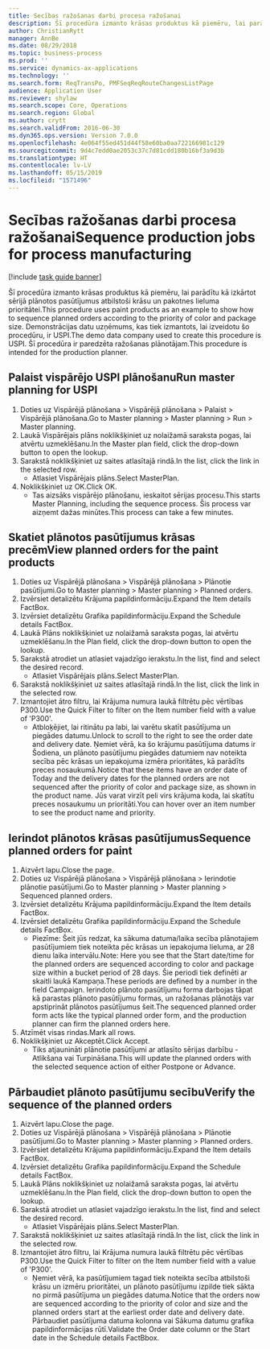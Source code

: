 ```yaml
---
title: Secības ražošanas darbi procesa ražošanai
description: Šī procedūra izmanto krāsas produktus kā piemēru, lai parādītu kā izkārtot sērijā plānotos pasūtījumus atbilstoši krāsu un pakotnes lieluma prioritātei.
author: ChristianRytt
manager: AnnBe
ms.date: 08/29/2018
ms.topic: business-process
ms.prod: ''
ms.service: dynamics-ax-applications
ms.technology: ''
ms.search.form: ReqTransPo, PMFSeqReqRouteChangesListPage
audience: Application User
ms.reviewer: shylaw
ms.search.scope: Core, Operations
ms.search.region: Global
ms.author: crytt
ms.search.validFrom: 2016-06-30
ms.dyn365.ops.version: Version 7.0.0
ms.openlocfilehash: 4e064f55ed451d44f58e60ba0aa722166981c129
ms.sourcegitcommit: 9d4c7edd0ae2053c37c7d81cdd180b16bf3a9d3b
ms.translationtype: HT
ms.contentlocale: lv-LV
ms.lasthandoff: 05/15/2019
ms.locfileid: "1571496"
---
```

# <a name="sequence-production-jobs-for-process-manufacturing"></a><span data-ttu-id="2c152-103">Secības ražošanas darbi procesa ražošanai</span><span class="sxs-lookup"><span data-stu-id="2c152-103">Sequence production jobs for process manufacturing</span></span>

[!include [task guide banner](../../includes/task-guide-banner.md)]

<span data-ttu-id="2c152-104">Šī procedūra izmanto krāsas produktus kā piemēru, lai parādītu kā izkārtot sērijā plānotos pasūtījumus atbilstoši krāsu un pakotnes lieluma prioritātei.</span><span class="sxs-lookup"><span data-stu-id="2c152-104">This procedure uses paint products as an example to show how to sequence planned orders according to the priority of color and package size.</span></span> <span data-ttu-id="2c152-105">Demonstrācijas datu uzņēmums, kas tiek izmantots, lai izveidotu šo procedūru, ir USPI.</span><span class="sxs-lookup"><span data-stu-id="2c152-105">The demo data company used to create this procedure is USPI.</span></span> <span data-ttu-id="2c152-106">Šī procedūra ir paredzēta ražošanas plānotājam.</span><span class="sxs-lookup"><span data-stu-id="2c152-106">This procedure is intended for the production planner.</span></span>


## <a name="run-master-planning-for-uspi"></a><span data-ttu-id="2c152-107">Palaist vispārējo USPI plānošanu</span><span class="sxs-lookup"><span data-stu-id="2c152-107">Run master planning for USPI</span></span>
1. <span data-ttu-id="2c152-108">Doties uz Vispārējā plānošana > Vispārējā plānošana > Palaist > Vispārējā plānošana.</span><span class="sxs-lookup"><span data-stu-id="2c152-108">Go to Master planning > Master planning > Run > Master planning.</span></span>
2. <span data-ttu-id="2c152-109">Laukā Vispārējais plāns noklikšķiniet uz nolaižamā saraksta pogas, lai atvērtu uzmeklēšanu.</span><span class="sxs-lookup"><span data-stu-id="2c152-109">In the Master plan field, click the drop-down button to open the lookup.</span></span>
3. <span data-ttu-id="2c152-110">Sarakstā noklikšķiniet uz saites atlasītajā rindā.</span><span class="sxs-lookup"><span data-stu-id="2c152-110">In the list, click the link in the selected row.</span></span>
    * <span data-ttu-id="2c152-111">Atlasiet Vispārējais plāns.</span><span class="sxs-lookup"><span data-stu-id="2c152-111">Select MasterPlan.</span></span>  
4. <span data-ttu-id="2c152-112">Noklikšķiniet uz OK.</span><span class="sxs-lookup"><span data-stu-id="2c152-112">Click OK.</span></span>
    * <span data-ttu-id="2c152-113">Tas aizsāks vispārējo plānošanu, ieskaitot sērijas procesu.</span><span class="sxs-lookup"><span data-stu-id="2c152-113">This starts Master Planning, including the sequence process.</span></span> <span data-ttu-id="2c152-114">Šis process var aizņemt dažas minūtes.</span><span class="sxs-lookup"><span data-stu-id="2c152-114">This process can take a few minutes.</span></span>  

## <a name="view-planned-orders-for-the-paint-products"></a><span data-ttu-id="2c152-115">Skatiet plānotos pasūtījumus krāsas precēm</span><span class="sxs-lookup"><span data-stu-id="2c152-115">View planned orders for the paint products</span></span>
1. <span data-ttu-id="2c152-116">Doties uz Vispārējā plānošana > Vispārējā plānošana > Plānotie pasūtījumi.</span><span class="sxs-lookup"><span data-stu-id="2c152-116">Go to Master planning > Master planning > Planned orders.</span></span>
2. <span data-ttu-id="2c152-117">Izvērsiet detalizētu Krājuma papildinformāciju.</span><span class="sxs-lookup"><span data-stu-id="2c152-117">Expand the Item details FactBox.</span></span>
3. <span data-ttu-id="2c152-118">Izvērsiet detalizētu Grafika papildinformāciju.</span><span class="sxs-lookup"><span data-stu-id="2c152-118">Expand the Schedule details FactBox.</span></span>
4. <span data-ttu-id="2c152-119">Laukā Plāns noklikšķiniet uz nolaižamā saraksta pogas, lai atvērtu uzmeklēšanu.</span><span class="sxs-lookup"><span data-stu-id="2c152-119">In the Plan field, click the drop-down button to open the lookup.</span></span>
5. <span data-ttu-id="2c152-120">Sarakstā atrodiet un atlasiet vajadzīgo ierakstu.</span><span class="sxs-lookup"><span data-stu-id="2c152-120">In the list, find and select the desired record.</span></span>
    * <span data-ttu-id="2c152-121">Atlasiet Vispārējais plāns.</span><span class="sxs-lookup"><span data-stu-id="2c152-121">Select MasterPlan.</span></span>  
6. <span data-ttu-id="2c152-122">Sarakstā noklikšķiniet uz saites atlasītajā rindā.</span><span class="sxs-lookup"><span data-stu-id="2c152-122">In the list, click the link in the selected row.</span></span>
7. <span data-ttu-id="2c152-123">Izmantojiet ātro filtru, lai Krājuma numura laukā filtrētu pēc vērtības P300.</span><span class="sxs-lookup"><span data-stu-id="2c152-123">Use the Quick Filter to filter on the Item number field with a value of 'P300'.</span></span>
    * <span data-ttu-id="2c152-124">Atbloķējiet, lai ritinātu pa labi, lai varētu skatīt pasūtījuma un piegādes datumu.</span><span class="sxs-lookup"><span data-stu-id="2c152-124">Unlock to scroll to the right to see the order date and delivery date.</span></span> <span data-ttu-id="2c152-125">Ņemiet vērā, ka šo krājumu pasūtījuma datums ir Šodiena, un plānoto pasūtījumu piegādes datumiem nav noteikta secība pēc krāsas un iepakojuma izmēra prioritātes, kā parādīts preces nosaukumā.</span><span class="sxs-lookup"><span data-stu-id="2c152-125">Notice that these items have an order date of Today and the delivery dates for the planned orders are not sequenced after the priority of color and package size, as shown in the product name.</span></span> <span data-ttu-id="2c152-126">Jūs varat virzīt peli virs krājuma koda, lai skatītu preces nosaukumu un prioritāti.</span><span class="sxs-lookup"><span data-stu-id="2c152-126">You can hover over an item number to see the product name and priority.</span></span>  

## <a name="sequence-planned-orders-for-paint"></a><span data-ttu-id="2c152-127">Ierindot plānotos krāsas pasūtījumus</span><span class="sxs-lookup"><span data-stu-id="2c152-127">Sequence planned orders for paint</span></span>
1. <span data-ttu-id="2c152-128">Aizvērt lapu.</span><span class="sxs-lookup"><span data-stu-id="2c152-128">Close the page.</span></span>
2. <span data-ttu-id="2c152-129">Doties uz Vispārējā plānošana > Vispārējā plānošana > Ierindotie plānotie pasūtījumi.</span><span class="sxs-lookup"><span data-stu-id="2c152-129">Go to Master planning > Master planning > Sequenced planned orders.</span></span>
3. <span data-ttu-id="2c152-130">Izvērsiet detalizētu Krājuma papildinformāciju.</span><span class="sxs-lookup"><span data-stu-id="2c152-130">Expand the Item details FactBox.</span></span>
4. <span data-ttu-id="2c152-131">Izvērsiet detalizētu Grafika papildinformāciju.</span><span class="sxs-lookup"><span data-stu-id="2c152-131">Expand the Schedule details FactBox.</span></span>
    * <span data-ttu-id="2c152-132">Piezīme: Šeit jūs redzat, ka sākuma datuma/laika secība plānotajiem pasūtījumiem tiek noteikta pēc krāsas un iepakojuma lieluma, ar 28 dienu laika intervālu.</span><span class="sxs-lookup"><span data-stu-id="2c152-132">Note: Here you see that the Start date/time for the planned orders are sequenced according to color and package size within a bucket period of 28 days.</span></span> <span data-ttu-id="2c152-133">Šie periodi tiek definēti ar skaitli laukā Kampaņa.</span><span class="sxs-lookup"><span data-stu-id="2c152-133">These periods are defined by a number in the field Campaign.</span></span> <span data-ttu-id="2c152-134">Ierindoto plānoto pasūtījumu forma darbojas tāpat kā parastas plānoto pasūtījumu formas, un ražošanas plānotājs var apstiprināt plānotos pasūtījumus šeit.</span><span class="sxs-lookup"><span data-stu-id="2c152-134">The sequenced planned order form acts like the typical planned order form, and the production planner can firm the planned orders here.</span></span>  
5. <span data-ttu-id="2c152-135">Atzīmēt visas rindas.</span><span class="sxs-lookup"><span data-stu-id="2c152-135">Mark all rows.</span></span>
6. <span data-ttu-id="2c152-136">Noklikšķiniet uz Akceptēt.</span><span class="sxs-lookup"><span data-stu-id="2c152-136">Click Accept.</span></span>
    * <span data-ttu-id="2c152-137">Tiks atjaunināti plānotie pasūtījumi ar atlasīto sērijas darbību - Atlikšana vai Turpināšana.</span><span class="sxs-lookup"><span data-stu-id="2c152-137">This will update the planned orders with the selected sequence action of either Postpone or Advance.</span></span>  

## <a name="verify-the-sequence-of-the-planned-orders"></a><span data-ttu-id="2c152-138">Pārbaudiet plānoto pasūtījumu secību</span><span class="sxs-lookup"><span data-stu-id="2c152-138">Verify the sequence of the planned orders</span></span>
1. <span data-ttu-id="2c152-139">Aizvērt lapu.</span><span class="sxs-lookup"><span data-stu-id="2c152-139">Close the page.</span></span>
2. <span data-ttu-id="2c152-140">Doties uz Vispārējā plānošana > Vispārējā plānošana > Plānotie pasūtījumi.</span><span class="sxs-lookup"><span data-stu-id="2c152-140">Go to Master planning > Master planning > Planned orders.</span></span>
3. <span data-ttu-id="2c152-141">Izvērsiet detalizētu Krājuma papildinformāciju.</span><span class="sxs-lookup"><span data-stu-id="2c152-141">Expand the Item details FactBox.</span></span>
4. <span data-ttu-id="2c152-142">Izvērsiet detalizētu Grafika papildinformāciju.</span><span class="sxs-lookup"><span data-stu-id="2c152-142">Expand the Schedule details FactBox.</span></span>
5. <span data-ttu-id="2c152-143">Laukā Plāns noklikšķiniet uz nolaižamā saraksta pogas, lai atvērtu uzmeklēšanu.</span><span class="sxs-lookup"><span data-stu-id="2c152-143">In the Plan field, click the drop-down button to open the lookup.</span></span>
6. <span data-ttu-id="2c152-144">Sarakstā atrodiet un atlasiet vajadzīgo ierakstu.</span><span class="sxs-lookup"><span data-stu-id="2c152-144">In the list, find and select the desired record.</span></span>
    * <span data-ttu-id="2c152-145">Atlasiet Vispārējais plāns.</span><span class="sxs-lookup"><span data-stu-id="2c152-145">Select MasterPlan.</span></span>  
7. <span data-ttu-id="2c152-146">Sarakstā noklikšķiniet uz saites atlasītajā rindā.</span><span class="sxs-lookup"><span data-stu-id="2c152-146">In the list, click the link in the selected row.</span></span>
8. <span data-ttu-id="2c152-147">Izmantojiet ātro filtru, lai Krājuma numura laukā filtrētu pēc vērtības P300.</span><span class="sxs-lookup"><span data-stu-id="2c152-147">Use the Quick Filter to filter on the Item number field with a value of 'P300'.</span></span>
    * <span data-ttu-id="2c152-148">Ņemiet vērā, ka pasūtījumiem tagad tiek noteikta secība atbilstoši krāsu un izmēru prioritātei, un plānoto pasūtījumu izpilde tiek sākta no pirmā pasūtījuma un piegādes datuma.</span><span class="sxs-lookup"><span data-stu-id="2c152-148">Notice that the orders now are sequenced according to the priority of color and size and the planned orders start at the earliest order date and delivery date.</span></span> <span data-ttu-id="2c152-149">Pārbaudiet pasūtījuma datuma kolonna vai Sākuma datumu grafika papildinformācijas rūtī.</span><span class="sxs-lookup"><span data-stu-id="2c152-149">Validate the Order date column or the Start date in the Schedule details FactBbox.</span></span>  


